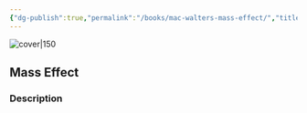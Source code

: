 ```yaml
---
{"dg-publish":true,"permalink":"/books/mac-walters-mass-effect/","title":"\"Mass Effect\"","tags":["video-games","graphic-novel","science-fiction"]}
---
```




![cover|150](http://books.google.com/books/content?id=i4iPSQAACAAJ&printsec=frontcover&img=1&zoom=1&source=gbs_api)

## Mass Effect

### Description


```